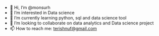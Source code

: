 - 👋 Hi, I’m @monsurh
- 👀 I’m interested in Data science
- 🌱 I’m currently learning python, sql and data science tool
- 💞️ I’m looking to collaborate on data analytics and Data science project
- 📫 How to reach me: terishnuf@gmail.com

<!---
monsurh/monsurh is a ✨ special ✨ repository because its `README.md` (this file) appears on your GitHub profile.
You can click the Preview link to take a look at your changes.
--->
